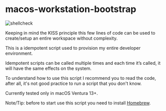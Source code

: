 # macos-workstation-bootstrap

![shellcheck](https://github.com/lborguetti/macos-workstation-bootstrap/actions/workflows/github-actions-shellcheck.yml/badge.svg)

Keeping in mind the KISS principle this few lines of code can be used
to create/setup an entire workspace without complexity. 

This is a idempotent script used to provision my entire developer environment.

Idempotent scripts can be called multiple times and each time it’s called, it will
have the same effects on the system.

To understand how to use this script I recommend you to read the code, after all, 
it's not good practice to run a script that you don't know.

Currently tested only in macOS Ventura 13+.

Note/Tip: before to start use this script you need to install [Homebrew](https://docs.brew.sh/Installation).
